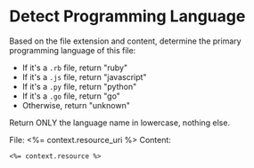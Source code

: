 # Detect Programming Language

Based on the file extension and content, determine the primary programming language of this file:
- If it's a `.rb` file, return "ruby"
- If it's a `.js` file, return "javascript"
- If it's a `.py` file, return "python"
- If it's a `.go` file, return "go"
- Otherwise, return "unknown"

Return ONLY the language name in lowercase, nothing else.

File: <%= context.resource_uri %>
Content:
```
<%= context.resource %>
```